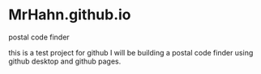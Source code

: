 # MrHahn.github.io
postal code finder

this is a test project for github
I will be building a postal code finder using github desktop and github pages.
